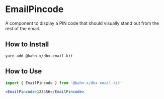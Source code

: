 # EmailPincode

A component to display a PIN code that should visually stand out from the rest of the email.

## How to Install

```
yarn add @bahn-x/dbx-email-kit
```

## How to Use

```js
import { EmailPincode } from '@bahn-x/dbx-email-kit'
```
```jsx
<EmailPincode>123456</EmailPincode>
```
